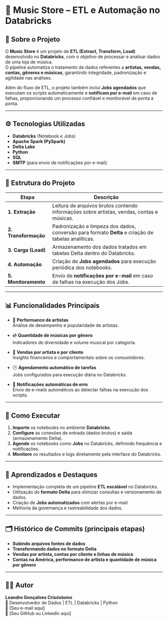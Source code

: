 # 🎵 Music Store – ETL e Automação no Databricks

## 📖 Sobre o Projeto  
O **Music Store** é um projeto de **ETL (Extract, Transform, Load)** desenvolvido no **Databricks**, com o objetivo de processar e analisar dados de uma loja de música.  
O pipeline automatiza o tratamento de dados referentes a **artistas, vendas, contas, gêneros e músicas**, garantindo integridade, padronização e agilidade nas análises.  

Além do fluxo de ETL, o projeto também inclui **Jobs agendados** que executam os scripts automaticamente e **notificam por e-mail** em caso de falhas, proporcionando um processo confiável e monitorável de ponta a ponta.

---

## ⚙️ Tecnologias Utilizadas
- **Databricks** (Notebook e Jobs)
- **Apache Spark (PySpark)**
- **Delta Lake**
- **Python**
- **SQL**
- **SMTP** (para envio de notificações por e-mail)

---

## 🧩 Estrutura do Projeto

| Etapa | Descrição |
|-------|------------|
| **1. Extração** | Leitura de arquivos brutos contendo informações sobre artistas, vendas, contas e músicas. |
| **2. Transformação** | Padronização e limpeza dos dados, conversão para formato **Delta** e criação de tabelas analíticas. |
| **3. Carga (Load)** | Armazenamento dos dados tratados em tabelas Delta dentro do Databricks. |
| **4. Automação** | Criação de **Jobs agendados** para execução periódica dos notebooks. |
| **5. Monitoramento** | Envio de **notificações por e-mail** em caso de falhas na execução dos Jobs. |

---

## 📊 Funcionalidades Principais

- 🎤 **Performance de artistas**  
  Análise de desempenho e popularidade de artistas.  

- 💿 **Quantidade de músicas por gênero**  
  Indicadores de diversidade e volume musical por categoria.  

- 🧾 **Vendas por artista e por cliente**  
  Insights financeiros e comportamentais sobre os consumidores.  

- 🕒 **Agendamento automático de tarefas**  
  Jobs configurados para execução diária no Databricks.  

- 📧 **Notificações automáticas de erro**  
  Envio de e-mails automáticos ao detectar falhas na execução dos scripts.

---

## 🚀 Como Executar

1. **Importe** os notebooks no ambiente **Databricks**.  
2. **Configure** as conexões de entrada (dados brutos) e saída (armazenamento Delta).  
3. **Agende** os notebooks como **Jobs** no Databricks, definindo frequência e notificações.  
4. **Monitore** os resultados e logs diretamente pela interface do Databricks.  

---

## 🧠 Aprendizados e Destaques

- Implementação completa de um pipeline **ETL escalável** no Databricks.  
- Utilização do **formato Delta** para otimizar consultas e versionamento de dados.  
- Criação de **Jobs automatizados** com alertas por e-mail.  
- Melhoria da governança e rastreabilidade dos dados.

---

## 🗂️ Histórico de Commits (principais etapas)

- **Subindo arquivos fontes de dados**  
- **Transformando dados no formato Delta**  
- **Vendas por artista, contas por cliente e linhas de música**  
- **Contas na América, performance de artista e quantidade de música por gênero**

---

## 👨‍💻 Autor
**Leandro Gonçalves Crisóstomo**  
💼 Desenvolvedor de Dados | ETL | Databricks | Python  
📧 [Seu e-mail aqui]  
🔗 [Seu GitHub ou LinkedIn aqui]
